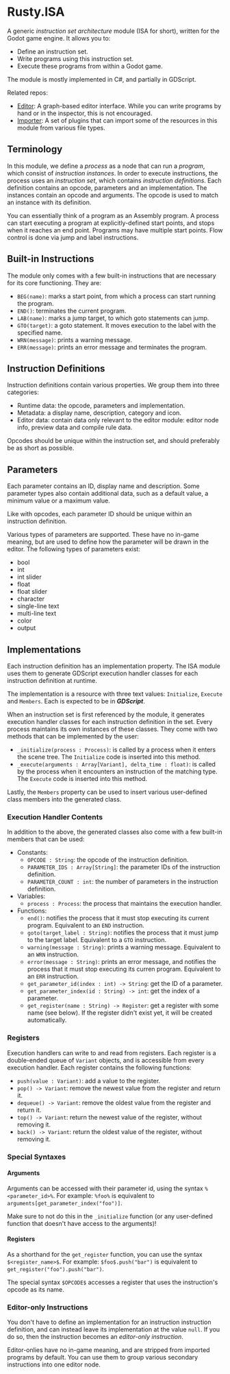 # Rusty.ISA
A generic *instruction set architecture* module (ISA for short), written for the Godot game engine. It allows you to:
- Define an instruction set.
- Write programs using this instruction set.
- Execute these programs from within a Godot game.

The module is mostly implemented in C#, and partially in GDScript.

Related repos:
- [Editor](https://github.com/RustyRoboticsBV/Rusty.ISA.Editor): A graph-based editor interface. While you can write programs by hand or in the inspector, this is not encouraged.
- [Importer](https://github.com/RustyRoboticsBV/Rusty.ISA.Importer): A set of plugins that can import some of the resources in this module from various file types.

## Terminology
In this module, we define a *process* as a node that can run a *program*, which consist of *instruction instances*. In order to execute instructions, the process uses an *instruction set*, which contains *instruction definitions*. Each definition contains an opcode, parameters and an implementation. The instances contain an opcode and arguments. The opcode is used to match an instance with its definition.

You can essentially think of a program as an Assembly program. A process can start executing a program at explicitly-defined start points, and stops when it reaches an end point. Programs may have multiple start points. Flow control is done via jump and label instructions.

## Built-in Instructions
The module only comes with a few built-in instructions that are necessary for its core functioning. They are:
- `BEG(name)`: marks a start point, from which a process can start running the program.
- `END()`: terminates the current program.
- `LAB(name)`: marks a jump target, to which goto statements can jump.
- `GTO(target)`: a goto statement. It moves execution to the label with the specified name.
- `WRN(message)`: prints a warning message.
- `ERR(message)`: prints an error message and terminates the program.

## Instruction Definitions
Instruction definitions contain various properties. We group them into three categories:
- Runtime data: the opcode, parameters and implementation.
- Metadata: a display name, description, category and icon.
- Editor data: contain data only relevant to the editor module: editor node info, preview data and compile rule data.

Opcodes should be unique within the instruction set, and should preferably be as short as possible.

## Parameters
Each parameter contains an ID, display name and description. Some parameter types also contain additional data, such as a default value, a minimum value or a maximum value.

Like with opcodes, each parameter ID should be unique within an instruction definition.

Various types of parameters are supported. These have no in-game meaning, but are used to define how the parameter will be drawn in the editor. The following types of parameters exist:
- bool
- int
- int slider
- float
- float slider
- character
- single-line text
- multi-line text
- color
- output

## Implementations
Each instruction definition has an implementation property. The ISA module uses them to generate GDScript execution handler classes for each instruction definition at runtime.

The implementation is a resource with three text values: `Initialize`, `Execute` and `Members`. Each is expected to be in _**GDScript**_.

When an instruction set is first referenced by the module, it generates execution handler classes for each instruction definition in the set. Every process maintains its own instances of these classes.
They come with two methods that can be implemented by the user:
- `_initialize(process : Process)`: is called by a process when it enters the scene tree. The `Initialize` code is inserted into this method.
- `_execute(arguments : Array[Variant], delta_time : float)`: is called by the process when it encounters an instruction of the matching type. The `Execute` code is inserted into this method.

Lastly, the `Members` property can be used to insert various user-defined class members into the generated class.

### Execution Handler Contents
In addition to the above, the generated classes also come with a few built-in members that can be used:
- Constants:
  - `OPCODE : String`: the opcode of the instruction definition.
  - `PARAMETER_IDS : Array[String]`: the parameter IDs of the instruction definition.
  - `PARAMETER_COUNT : int`: the number of parameters in the instruction definition.
- Variables:
  - `process : Process`: the process that maintains the execution handler.
- Functions:
  - `end()`: notifies the process that it must stop executing its current program. Equivalent to an `END` instruction.
  - `goto(target_label : String)`: notifies the process that it must jump to the target label. Equivalent to a `GTO` instruction.
  - `warning(message : String)`: prints a warning message. Equivalent to an `WRN` instruction.
  - `error(message : String)`: prints an error message, and notifies the process that it must stop executing its curren program. Equivalent to an `ERR` instruction.
  - `get_parameter_id(index : int) -> String`: get the ID of a parameter.
  - `get_parameter_index(id : String) -> int`: get the index of a parameter.
  - `get_register(name : String) -> Register`: get a register with some name (see below). If the register didn't exist yet, it will be created automatically.

### Registers
Execution handlers can write to and read from registers. Each register is a double-ended queue of `Variant` objects, and is accessible from every execution handler. Each register contains the following functions:
  - `push(value : Variant)`: add a value to the register.
  - `pop() -> Variant`: remove the newest value from the register and return it.
  - `dequeue() -> Variant`: remove the oldest value from the register and return it.
  - `top() -> Variant`: return the newest value of the register, without removing it.
  - `back() -> Variant`: return the oldest value of the register, without removing it.

### Special Syntaxes
#### Arguments
Arguments can be accessed with their parameter id, using the syntax `%<parameter_id>%`. For example: `%foo%` is equivalent to `arguments[get_parameter_index("foo")]`.

Make sure to not do this in the `_initialize` function (or any user-defined function that doesn't have access to the arguments)!

#### Registers
As a shorthand for the `get_register` function, you can use the syntax `$<register_name>$`. For example: `$foo$.push("bar")` is equivalent to `get_register("foo").push("bar")`.

The special syntax `$OPCODE$` accesses a register that uses the instruction's opcode as its name.

### Editor-only Instructions
You don't have to define an implementation for an instruction instruction definition, and can instead leave its implementation at the value `null`. If you do so, then the instruction becomes an *editor-only instruction*.

Editor-onlies have no in-game meaning, and are stripped from imported programs by default. You can use them to group various secondary instructions into one editor node.
